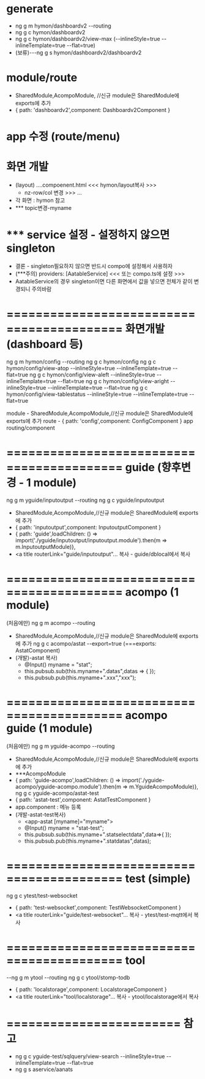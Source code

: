 
# generate
- ng g m hymon/dashboardv2 --routing
- ng g c hymon/dashboardv2
- ng g c hymon/dashboardv2/view-max (--inlineStyle=true --inlineTemplate=true --flat=true)
- (보류)---ng g s hymon/dashboardv2/dashboardv2
# module/route
  - SharedModule,AcompoModule, //신규 module은 SharedModule에 exports에 추가
  - { path: 'dashboardv2',component: Dashboardv2Component }
# app 수정 (route/menu)
# 화면 개발
- (layout) ....compoenent.html <<< hymon/layout복사 >>>
  -	nz-row/col 변경 >>> <app-dashboardv2-form></app-dashboardv2-form> ...
- 각 화면 : hymon 참고
- *** topic변경-myname
# *** service 설정 - 설정하지 않으면 singleton
- 결론 - singleton필요하지 않으면 반드시 compo에 설정해서 사용하자
- (***주의) providers: [AatableService] <<< 또는 compo.ts에 설정 >>>
- AatableService의 경우 singleton이면 다른 화면에서 값을 넣으면 전체가 같이 변경되니 주의바람


# ========================================== 화면개발 (dashboard 등)
ng g m hymon/config --routing
ng g c hymon/config
ng g c hymon/config/view-atop --inlineStyle=true --inlineTemplate=true --flat=true
ng g c hymon/config/view-aleft --inlineStyle=true --inlineTemplate=true --flat=true
ng g c hymon/config/view-aright --inlineStyle=true --inlineTemplate=true --flat=true
ng g c hymon/config/view-tablestatus --inlineStyle=true --inlineTemplate=true --flat=true

module  - SharedModule,AcompoModule,//신규 module은 SharedModule에 exports에 추가
route - { path: 'config',component: ConfigComponent }
app routing/component


# ========================================== guide (향후변경 - 1 module)
ng g m yguide/inputoutput --routing
ng g c yguide/inputoutput
  - SharedModule,AcompoModule,//신규 module은 SharedModule에 exports에 추가
  - { path: 'inputoutput',component: InputoutputComponent }
  - { path: 'guide',loadChildren: () => import('./yguide/inputoutput/inputoutput.module').then(m => m.InputoutputModule)},
  - <a title routerLink="guide/inputoutput"...
복사 - guide/dblocal에서 복사


# #############################################################################
# ========================================== acompo (1 module)
(처음에만) ng g m acompo --routing
  - SharedModule,AcompoModule,//신규 module은 SharedModule에 exports에 추가
ng g c acompo/astat --export=true (===exports: AstatComponent)
 - (개발)-astat 복사)
   - @Input() myname = "stat";
   - this.pubsub.sub(this.myname+".datas",datas => { });
   - this.pubsub.pub(this.myname+".xxx","xxx");    
# ========================================== acompo guide (1 module)
(처음에만) ng g m yguide-acompo --routing
  - SharedModule,AcompoModule,//신규 module은 SharedModule에 exports에 추가
  - ***AcompoModule
  - { path: 'guide-acompo',loadChildren: () => import('./yguide-acompo/yguide-acompo.module').then(m => m.YguideAcompoModule)},
ng g c yguide-acompo/astat-test
  - { path: 'astat-test',component: AstatTestComponent }
  - app.component : 메뉴 등록
  - (개발-astat-test복사) 
    - <app-astat [myname]="myname"></app-astat>
    - @Input() myname = "stat-test";
    - this.pubsub.sub(this.myname+".statselectdata",data=>{ });
    - this.pubsub.pub(this.myname+".statdatas",datas);
          





# #############################################################################
# ========================================== test (simple)
ng g c ytest/test-websocket
  - { path: 'test-websocket',component: TestWebsocketComponent }
  - <a title routerLink="guide/test-websocket"...
복사 - ytest/test-mqtt에서 복사

# ========================================== tool
--ng g m ytool --routing
ng g c ytool/stomp-todb
  - { path: 'localstorage',component: LocalstorageComponent }
  - <a title routerLink="tool/localstorage"...
복사 - ytool/localstorage에서 복사




# ======================== 참고
- ng g c yguide-test/sqlquery/view-search --inlineStyle=true --inlineTemplate=true --flat=true
- ng g s aservice/aanats


